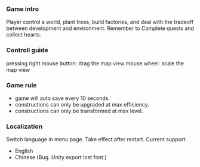 ### Game intro
Player control a world, plant trees, build factories, and deal with the tradeoff between development and environment. 
Remember to Complete quests and collect hearts.

### Controll guide
pressing right mouse button: drag the map view
mouse wheel: scale the map view 

### Game rule
- game will auto save every 10 seconds.
- constructions can only be upgraded at max efficiency.
- constructions can only be transformed at max level.

### Localization
Switch language in menu page. Take effect after restart. Current support:
- English
- Chinese (Bug. Unity export lost font.)